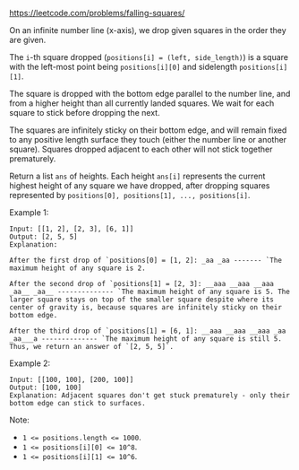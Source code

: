 https://leetcode.com/problems/falling-squares/

On an infinite number line (x-axis), we drop given squares in the order they are given.

The `i`-th square dropped (`positions[i] = (left, side_length)`) is a square with the left-most point being `positions[i][0]` and sidelength `positions[i][1]`.

The square is dropped with the bottom edge parallel to the number line, and from a higher height than all currently landed squares. We wait for each square to stick before dropping the next.

The squares are infinitely sticky on their bottom edge, and will remain fixed to any positive length surface they touch (either the number line or another square). Squares dropped adjacent to each other will not stick together prematurely.

Return a list `ans` of heights. Each height `ans[i]` represents the current highest height of any square we have dropped, after dropping squares represented by `positions[0], positions[1], ..., positions[i]`.

Example 1:
```
Input: [[1, 2], [2, 3], [6, 1]]
Output: [2, 5, 5]
Explanation:

After the first drop of `positions[0] = [1, 2]: _aa _aa ------- `The maximum height of any square is 2.

After the second drop of `positions[1] = [2, 3]: __aaa __aaa __aaa _aa__ _aa__ -------------- `The maximum height of any square is 5. The larger square stays on top of the smaller square despite where its center of gravity is, because squares are infinitely sticky on their bottom edge.

After the third drop of `positions[1] = [6, 1]: __aaa __aaa __aaa _aa _aa___a -------------- `The maximum height of any square is still 5. Thus, we return an answer of `[2, 5, 5]`.
```
Example 2:
```
Input: [[100, 100], [200, 100]]
Output: [100, 100]
Explanation: Adjacent squares don't get stuck prematurely - only their bottom edge can stick to surfaces.
```
Note:

-   `1 <= positions.length <= 1000`.
-   `1 <= positions[i][0] <= 10^8`.
-   `1 <= positions[i][1] <= 10^6`.
